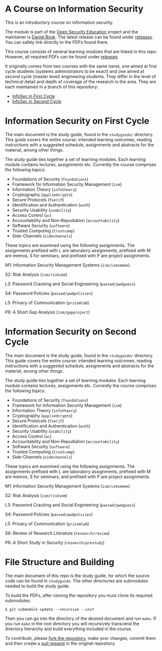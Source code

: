 A Course on Information Security
===============================================================================

This is an introductory course on information security.

The module is part of the [Open Security Education][OpenSecEd] project and the 
maintainer is [Daniel Bosk][Maintainer].  The latest release can be found under 
[releases][Releases].  You can safely link directly to the PDFs found there.

[OpenSecEd]: https://github.com/OpenSecEd
[Maintainer]: https://github.com/dbosk
[Releases]: https://github.com/OpenSecEd/appliedcrypto/releases

This course consists of several learning modules that are linked in this repo.  
However, all required PDFs can be found under [releases][Releases]

It originally comes from two courses with the same name, one aimed at first 
cycle students (systems administrators to be exact) and one aimed at second 
cycle (master level) engineering students.  They differ in the level of 
technical detail and depth of coverage of the research in the area.  They are 
each maintained in a branch of this repository:

- [InfoSec in First Cycle][First Cycle]
- [InfoSec in Second Cycle][Second Cycle]

[First Cycle]: https://github.com/OpenSecEd/infosec/tree/first
[Second Cycle]: https://github.com/OpenSecEd/infosec/tree/second


Information Security on First Cycle
===============================================================================

The main document is the study guide, found in the `studyguide/` directory.  
This guide covers the entire course: intended learning outcomes, reading 
instructions with a suggested schedule, assignments and abstracts for the 
material, among other things.

The study guide ties together a set of learning modules.  Each learning module 
contains lectures, assignments etc.  Currently the course comprises the 
following topics:

 - Foundations of Security (`foundations`)
 - Framework for Information Security Management (`ism`)
 - Information Theory (`infotheory`)
 - Cryptography (`appliedcrypto`)
 - Secure Protocols (`fverif`)
 - Identification and Authentication (`auth`)
 - Security Usability (`usability`)
 - Access Control (`ac`)
 - Accountability and Non-Repudiation (`accountability`)
 - Software Security (`software`)
 - Trusted Computing (`trustcomp`)
 - Side-Channels (`sidechannels`)

These topics are examined using the following assignments.  The assignments 
prefixed with L are laboratory assignments, prefixed with M are memos, S for 
seminars, and prefixed with P are project assignments.

 M1: Information Security Management Systems (`ism/ismsmemo`)

 S2: Risk Analysis (`ism/risksem`)

 L3: Password Cracking and Social Engineering (`passwd/pwdguess`)

 S4: Password Policies (`passwd/pwdpolicies`)

 L5: Privacy of Communication (`pricomlab`)

 P6: A Short Gap Analysis (`ism/gapproject`)


Information Security on Second Cycle
===============================================================================

The main document is the study guide, found in the `studyguide/` directory.  
This guide covers the entire course: intended learning outcomes, reading 
instructions with a suggested schedule, assignments and abstracts for the 
material, among other things.

The study guide ties together a set of learning modules.  Each learning module 
contains lectures, assignments etc.  Currently the course comprises the 
following topics:

 - Foundations of Security (`foundations`)
 - Framework for Information Security Management (`ism`)
 - Information Theory (`infotheory`)
 - Cryptography (`appliedcrypto`)
 - Secure Protocols (`fverif`)
 - Identification and Authentication (`auth`)
 - Security Usability (`usability`)
 - Access Control (`ac`)
 - Accountability and Non-Repudiation (`accountability`)
 - Software Security (`software`)
 - Trusted Computing (`trustcomp`)
 - Side-Channels (`sidechannels`)

These topics are examined using the following assignments.  The assignments 
prefixed with L are laboratory assignments, prefixed with M are memos, S for 
seminars, and prefixed with P are project assignments.

 M1: Information Security Management Systems (`ism/ismsmemo`)

 S2: Risk Analysis (`ism/risksem`)

 L3: Password Cracking and Social Engineering (`passwd/pwdguess`)

 S4: Password Policies (`passwd/pwdpolicies`)

 L5: Privacy of Communication (`pricomlab`)

 S6: Review of Research Literature (`research/review`)

 P6: A Short Study in Security (`research/prestudy`)


File Structure and Building
===============================================================================

The main document of this repo is the study guide, for which the source code 
can be found in `studyguide`.  The other directories are submodules needed to 
build the study guide.

*To build* the PDFs, after cloning the repository you must clone its required 
submodules:
```shell
$ git submodule update --recursive --init
```
Then you can go into the directory of the desired document and run `make`.
If you run `make` in the root directory you will recursively transcend the 
directory hierarchy and build everything included in the course.

*To contribute*, please [fork the repository][ForkARepo], make your changes, 
commit them and then create a [pull request][PullRequest] in the original 
repository.

[ForkARepo]: https://help.github.com/articles/fork-a-repo/
[PullRequest]: https://help.github.com/articles/using-pull-requests/
